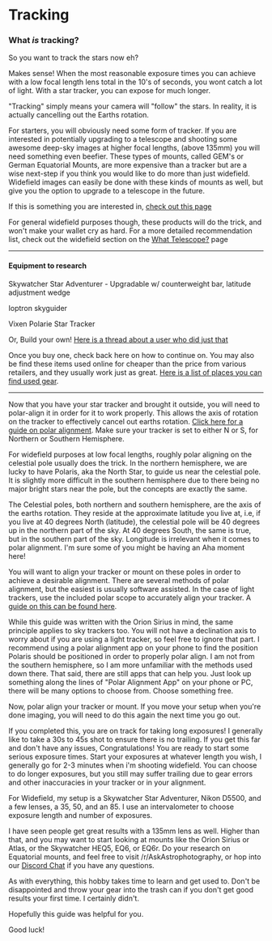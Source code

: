 # Tracking

### What _is_ tracking?

So you want to track the stars now eh?

Makes sense! When the most reasonable exposure times you can achieve with a low focal length lens total in the 10's of seconds, you wont catch a lot of light. With a star tracker, you can expose for much longer.

"Tracking" simply means your camera will "follow" the stars. In reality, it is actually cancelling out the Earths rotation.

For starters, you will obviously need some form of tracker. If you are interested in potentially upgrading to a telescope and shooting some awesome deep-sky images at higher focal lengths, (above 135mm) you will need something even beefier. These types of mounts, called GEM's or German Equatorial Mounts, are more expensive than a tracker but are a wise next-step if you think you would like to do more than just widefield. Widefield images can easily be done with these kinds of mounts as well, but give you the option to upgrade to a telescope in the future.

If this is something you are interested in, [check out this page](https://wiki.astrophotography.io/index.php/What\_Telescope#$1400+\_-\_DSOs)

For general widefield purposes though, these products will do the trick, and won't make your wallet cry as hard. For a more detailed recommendation list, check out the widefield section on the [What Telescope?](what-telescope.md) page

***

#### Equipment to research

Skywatcher Star Adventurer - Upgradable w/ counterweight bar, latitude adjustment wedge

Ioptron skyguider

Vixen Polarie Star Tracker

Or, Build your own! [Here is a thread about a user who did just that](https://www.reddit.com/r/astrophotography/comments/1jk0h5/equipment\_homebuilt\_tracking\_mount\_up\_and\_running/)

Once you buy one, check back here on how to continue on. You may also be find these items used online for cheaper than the price from various retailers, and they usually work just as great. [Here is a list of places you can find used gear](https://wiki.astrophotography.io/index.php/What\_Telescope#Buying\_Cheap/Used\_Gear).

***

Now that you have your star tracker and brought it outside, you will need to polar-align it in order for it to work properly. This allows the axis of rotation on the tracker to effectively cancel out earths rotation. [Click here for a guide on polar alignment](polar-alignment.md). Make sure your tracker is set to either N or S, for Northern or Southern Hemisphere.

For widefield purposes at low focal lengths, roughly polar aligning on the celestial pole usually does the trick. In the northern hemisphere, we are lucky to have Polaris, aka the North Star, to guide us near the celestial pole. It is slightly more difficult in the southern hemisphere due to there being no major bright stars near the pole, but the concepts are exactly the same.

The Celestial poles, both northern and southern hemisphere, are the axis of the earths rotation. They reside at the approximate latitude you live at, i.e, if you live at 40 degrees North (latitude), the celestial pole will be 40 degrees up in the northern part of the sky. At 40 degrees South, the same is true, but in the southern part of the sky. Longitude is irrelevant when it comes to polar alignment. I'm sure some of you might be having an Aha moment here!

You will want to align your tracker or mount on these poles in order to achieve a desirable alignment. There are several methods of polar alignment, but the easiest is usually software assisted. In the case of light trackers, use the included polar scope to accurately align your tracker. A [guide on this can be found here](https://wiki.astrophotography.io/index.php/Polar\_Alignment#Polar\_alignment\_scopes).

While this guide was written with the Orion Sirius in mind, the same principle applies to sky trackers too. You will not have a declination axis to worry about if you are using a light tracker, so feel free to ignore that part. I recommend using a polar alignment app on your phone to find the position Polaris should be positioned in order to properly polar align. I am not from the southern hemisphere, so I am more unfamiliar with the methods used down there. That said, there are still apps that can help you. Just look up something along the lines of "Polar Alignment App" on your phone or PC, there will be many options to choose from. Choose something free.

Now, polar align your tracker or mount. If you move your setup when you're done imaging, you will need to do this again the next time you go out.

If you completed this, you are on track for taking long exposures! I generally like to take a 30s to 45s shot to ensure there is no trailing. If you get this far and don't have any issues, Congratulations! You are ready to start some serious exposure times. Start your exposures at whatever length you wish, I generally go for 2-3 minutes when i'm shooting widefield. You can choose to do longer exposures, but you still may suffer trailing due to gear errors and other inaccuracies in your tracker or in your alignment.

For Widefield, my setup is a Skywatcher Star Adventurer, Nikon D5500, and a few lenses, a 35, 50, and an 85. I use an intervalometer to choose exposure length and number of exposures.

I have seen people get great results with a 135mm lens as well. Higher than that, and you may want to start looking at mounts like the Orion Sirius or Atlas, or the Skywatcher HEQ5, EQ6, or EQ6r. Do your research on Equatorial mounts, and feel free to visit /r/AskAstrophotography, or hop into our [Discord Chat](https://discordapp.com/invite/WPD7Jn2) if you have any questions.

As with everything, this hobby takes time to learn and get used to. Don't be disappointed and throw your gear into the trash can if you don't get good results your first time. I certainly didn't.

Hopefully this guide was helpful for you.

Good luck!
